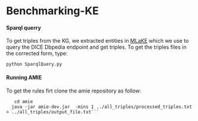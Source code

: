 # Benchmarking-KE

#### Sparql querry
To get triples from the KG, we extracted entities in [MLaKE](https://github.com/Hi-archers/MLaKE/blob/main/dataset/single_hop/en_qa.json) which we use to query the DICE Dbpedia endpoint and get triples. To get the triples files in the corrected form, type:

```python SparqlQuery.py```


#### Running AMIE
To get the rules firt clone the amie repository as follow:

```git clone https://github.com/dig-team/amie.git
   cd amie
  java -jar amie-dev.jar  -mins 1 ../all_triples/processed_triples.txt > ../all_triples/output_file.txt```
